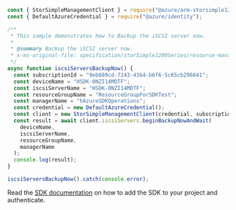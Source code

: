 ```javascript
const { StorSimpleManagementClient } = require("@azure/arm-storsimple1200series");
const { DefaultAzureCredential } = require("@azure/identity");

/**
 * This sample demonstrates how to Backup the iSCSI server now.
 *
 * @summary Backup the iSCSI server now.
 * x-ms-original-file: specification/storSimple1200Series/resource-manager/Microsoft.StorSimple/stable/2016-10-01/examples/IscsiServersBackupNow.json
 */
async function iscsiServersBackupNow() {
  const subscriptionId = "9eb689cd-7243-43b4-b6f6-5c65cb296641";
  const deviceName = "HSDK-0NZI14MDTF";
  const iscsiServerName = "HSDK-0NZI14MDTF";
  const resourceGroupName = "ResourceGroupForSDKTest";
  const managerName = "hAzureSDKOperations";
  const credential = new DefaultAzureCredential();
  const client = new StorSimpleManagementClient(credential, subscriptionId);
  const result = await client.iscsiServers.beginBackupNowAndWait(
    deviceName,
    iscsiServerName,
    resourceGroupName,
    managerName
  );
  console.log(result);
}

iscsiServersBackupNow().catch(console.error);
```

Read the [SDK documentation](https://github.com/Azure/azure-sdk-for-js/blob/%40azure%2Farm-storsimple1200series_2.0.1/sdk/storsimple1200series/arm-storsimple1200series/README.md) on how to add the SDK to your project and authenticate.
